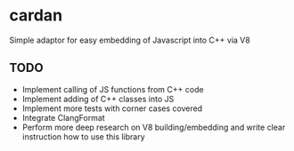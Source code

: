 # cardan
Simple adaptor for easy embedding of Javascript into C++ via V8

## TODO
* Implement calling of JS functions from C++ code
* Implement adding of C++ classes into JS
* Implement more tests with corner cases covered
* Integrate ClangFormat
* Perform more deep research on V8 building/embedding and write clear instruction how to use this library

